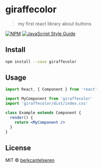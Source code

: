 # giraffecolor

> my first react library about buttons

[![NPM](https://img.shields.io/npm/v/giraffecolor.svg)](https://www.npmjs.com/package/giraffecolor) [![JavaScript Style Guide](https://img.shields.io/badge/code_style-standard-brightgreen.svg)](https://standardjs.com)

## Install

```bash
npm install --save giraffecolor
```

## Usage

```jsx
import React, { Component } from 'react'

import MyComponent from 'giraffecolor'
import 'giraffecolor/dist/index.css'

class Example extends Component {
  render() {
    return <MyComponent />
  }
}
```

## License

MIT © [berkcantelseren](https://github.com/berkcantelseren)
